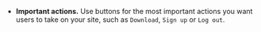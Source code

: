 - **Important actions.** Use buttons for the most important actions you want users to take on your site, such as `Download`, `Sign up` or `Log out`.
